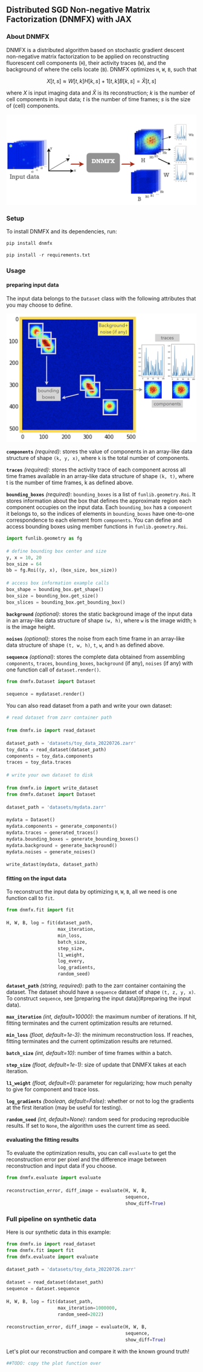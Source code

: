 ## Distributed SGD Non-negative Matrix Factorization (DNMFX) with JAX
### About DNMFX
DNMFX is a distributed algorithm based on stochastic gradient descent non-negative matrix factorization to be applied on reconstructing fluorescent cell components (`H`), their activity traces (`W`), and the background of where the cells locate (`B`). DNMFX optimizes `H`, `W`, `B`, such that

$$X[t, s] ≈ W[t, k]H[k, s] + 1[t, k] B[k, s] = \hat{X}[t, s]$$

where $X$ is input imaging data and $\hat{X}$ is its reconstruction; $k$ is the number of cell components in input data; $t$ is the number of time frames; $s$ is the size of (cell) components.

![pipeline](docs/pipline.png)

### Setup
To install DNMFX and its dependencies, run:
```py
pip install dnmfx
```
```py
pip install -r requirements.txt
```

### Usage
#### preparing input data

The input data belongs to the `Dataset` class with the following attributes that you may choose to define.

![dataset](docs/dataset.png)

**`components`** *(required)*: stores the value of components in an array-like data structure of shape `(k, y, x)`, where `k` is the total number of components.

**`traces`** *(required)*: stores the activity trace of each component across all time frames available in an array-like data structure of shape `(k, t)`, where t is the number of time frames, k as defined above.

**`bounding_boxes`** *(required)*: `bounding_boxes` is a list of `funlib.geometry.Roi`. It stores information about the box that defines the approximate region each component occupies on the input data. Each `bounding_box` has a `component` it belongs to, so the indices of elements in `bounding_boxes` have one-to-one correspondence to each element from `components`.  You can define and access bounding boxes using member functions in `funlib.geometry.Roi`.

```py
import funlib.geometry as fg

# define bounding box center and size
y, x = 10, 20
box_size = 64
bb = fg.Roi((y, x), (box_size, box_size))

# access box information example calls
box_shape = bounding_box.get_shape()
box_size = bounding_box.get_size()
box_slices = bounding_box.get_bounding_box()
```

**`background`** *(optional)*: stores the static background image of the input data in an array-like data structure of shape `(w, h)`, where `w` is the image width; `h` is the image height.

**`noises`** *(optional)*: stores the noise from each time frame in an array-like data structure of shape `(t, w, h)`, `t`, `w`, and `h` as defined above.

**`sequence`** *(optional)*: stores the complete data obtained from assembling `components`, `traces`, `bounding_boxes`, `background` (if any), `noises` (if any) with one function call of  `dataset.render()`.

```py
from dnmfx.Dataset import Dataset

sequence = mydataset.render()
```

You can also read dataset from a path and write your own dataset:

```py
# read dataset from zarr container path

from dnmfx.io import read_dataset

dataset_path = 'datasets/toy_data_20220726.zarr'
toy_data = read_dataset(dataset_path)
components = toy_data.components
traces = toy_data.traces

# write your own dataset to disk

from dnmfx.io import write_dataset
from dnmfx.dataset import Dataset

dataset_path = 'datasets/mydata.zarr'

mydata = Dataset()
mydata.components = generate_components()
mydata.traces = generated_traces()
mydata.bounding_boxes = generate_bounding_boxes()
mydata.background = generate_background()
mydata.noises = generate_noises()

write_datast(mydata, dataset_path)
```

#### fitting on the input data

To reconstruct the input data by optimizing `H`, `W`, `B`, all we need is one function call to `fit`.

```py
from dnmfx.fit import fit

H, W, B, log = fit(dataset_path,
                   max_iteration,
                   min_loss,
                   batch_size,
                   step_size,
                   l1_weight,
                   log_every,
                   log_gradients,
                   random_seed)
```

**`dataset_path`** *(string, required)*: path to the zarr container containing the dataset. The dataset should have a `sequence` dataset of shape `(t, z, y, x)`. To construct `sequence`, see [preparing the input data](#preparing the input data).

**`max_iteration`** *(int, default=10000)*: the maximum number of iterations. If hit, fitting terminates and the current optimization results are returned.

**`min_loss`** *(float, default=1e-3)*: the minimum reconstruction loss. If reaches, fitting terminates and the current optimization results are returned.

**`batch_size`** *(int, default=10)*: number of time frames within a batch.

**`step_size`** *(float, default=1e-1)*: size of update that DNMFX takes at each iteration.

**`l1_weight`** *(float, default=0)*: parameter for regularizing; how much penalty to give for component and trace loss.

**`log_gradients`** *(boolean, default=False)*: whether or not to log the gradients at the first iteration (may be useful for testing).

**`random_seed`** *(int, default=None)*: random seed for producing reproducible results. If set to `None`, the algorithm uses the current time as seed.

#### evaluating the fitting results

To evaluate the optimization results, you can call `evaluate` to get the reconstruction error per pixel and the difference image between reconstruction and input data if you choose.

```py
from dnmfx.evaluate import evaluate

reconstruction_error, diff_image = evaluate(H, W, B,
                                            sequence, 
                                            show_diff=True)
```
### Full pipeline on synthetic data

Here is our synthetic data in this example:

```py
from dnmfx.io import read_dataset
from dnmfx.fit import fit
from dmfx.evaluate import evaluate

dataset_path = 'datasets/toy_data_20220726.zarr'

dataset = read_dataset(dataset_path)
sequence = dataset.sequence

H, W, B, log = fit(dataset_path,
                   max_iteration=1000000,
                   random_seed=2022)

reconstruction_error, diff_image = evaluate(H, W, B,
                                            sequence,
                                            show_diff=True)
```
Let's plot our reconstruction and compare it with the known ground truth!

```py
##TODO: copy the plot function over
```